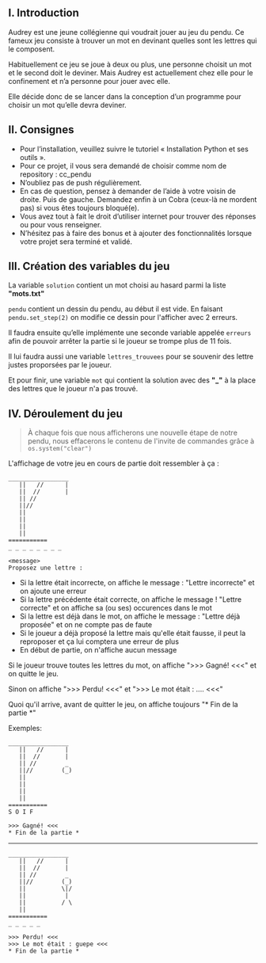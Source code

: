 ## I. Introduction

Audrey est une jeune collégienne qui voudrait jouer au jeu du pendu. Ce fameux jeu consiste à trouver un mot en devinant quelles sont les lettres qui le composent.

Habituellement ce jeu se joue à deux ou plus, une personne choisit un mot et le second doit le deviner. Mais Audrey est actuellement chez elle pour le confinement et n’a personne pour jouer avec elle.

Elle décide donc de se lancer dans la conception d’un programme pour choisir un mot qu’elle devra deviner.

## II. Consignes

- Pour l’installation, veuillez suivre le tutoriel « Installation Python et ses outils ».
- Pour ce projet, il vous sera demandé de choisir comme nom de repository : cc_pendu
- N’oubliez pas de push régulièrement.
- En cas de question, pensez à demander de l’aide à votre voisin de droite. Puis de gauche. Demandez enfin à un Cobra (ceux-là ne mordent pas) si vous êtes toujours bloqué(e).
- Vous avez tout à fait le droit d’utiliser internet pour trouver des réponses ou pour vous renseigner.
- N’hésitez pas à faire des bonus et à ajouter des fonctionnalités lorsque votre projet sera terminé et validé.

## III. Création des variables du jeu

La variable `solution` contient un mot choisi au hasard parmi la liste **"mots.txt"**

`pendu` contient un dessin du pendu, au début il est vide. En faisant `pendu.set_step(2)` on modifie ce dessin pour l'afficher avec 2 erreurs.

Il faudra ensuite qu’elle implémente une seconde variable appelée `erreurs` afin de pouvoir arrêter la partie si le joueur se trompe plus de 11 fois.

Il lui faudra aussi une variable `lettres_trouvees` pour se souvenir des lettre justes proporsées par le joueur.

Et pour finir, une variable `mot` qui contient la solution avec des **"_"** à la place des lettres que le joueur n'a pas trouvé.

## IV. Déroulement du jeu

> À chaque fois que nous afficherons une nouvelle étape de notre pendu, nous effacerons le contenu de l'invite de commandes grâce à `os.system("clear")`

L'affichage de votre jeu en cours de partie doit ressembler à ça :

```
_________________
   ||   //      |
   ||  //       |
   || //
   ||//
   ||
   ||
   ||
   ||
===========
_ _ _ _ _ _ _ _

<message>
Proposez une lettre :
```

- Si la lettre était incorrecte, on affiche le message : "Lettre incorrecte" et on ajoute une erreur
- Si la lettre précédente était correcte, on affiche le message ! "Lettre correcte" et on affiche sa (ou ses) occurences dans le mot
- Si la lettre est déjà dans le mot, on affiche le message : "Lettre déjà proposée" et on ne compte pas de faute
- Si le joueur a déjà proposé la lettre mais qu'elle était fausse, il peut la reproposer et ça lui comptera une erreur de plus
- En début de partie, on n'affiche aucun message

Si le joueur trouve toutes les lettres du mot, on affiche ">>> Gagné! <<<" et on quitte le jeu.

Sinon on affiche ">>> Perdu! <<<" et ">>> Le mot était : .... <<<"

Quoi qu'il arrive, avant de quitter le jeu, on affiche toujours "* Fin de la partie *"

Exemples:

```
_________________
   ||   //      |
   ||  //       |
   || //        _
   ||//        (_)
   ||
   ||
   ||
   ||
===========
S O I F

>>> Gagné! <<<
* Fin de la partie *
```

---

```
_________________
   ||   //      |
   ||  //       |
   || //        _
   ||//        (_)
   ||          \|/
   ||           |
   ||          / \
   ||
===========
_ _ _ _ _

>>> Perdu! <<<
>>> Le mot était : guepe <<<
* Fin de la partie *
```
